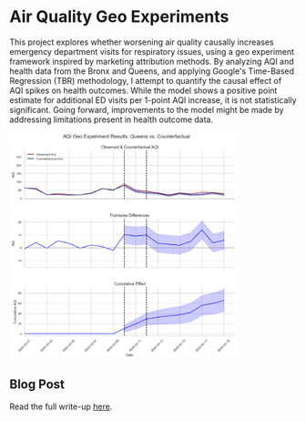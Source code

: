 # Air Quality Geo Experiments

This project explores whether worsening air quality causally increases emergency department visits for respiratory issues, using a geo experiment framework inspired by marketing attribution methods. By analyzing AQI and health data from the Bronx and Queens, and applying Google's Time-Based Regression (TBR) methodology, I attempt to quantify the causal effect of AQI spikes on health outcomes. While the model shows a positive point estimate for additional ED visits per 1-point AQI increase, it is not statistically significant. Going forward, improvements to the model might be made by addressing limitations present in health outcome data.

<img src="assets/cover.png" alt="Cover image" width="400"/>

## Blog Post

Read the full write-up [here](https://iherman10.github.io/projects/air_quality_geo_experiments/).
